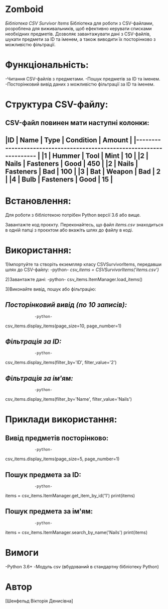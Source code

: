 # Zomboid
*Бібліотека CSV Survivor Items*
Бібліотека для роботи з CSV-файлами, розроблена для виживальників, щоб ефективно керувати списками необхідних предметів. Дозволяє завантажувати дані з CSV-файлів, шукати предмети за ID та іменем, а також виводити їх посторінково з можливістю фільтрації.

# Функціональність:
-Читання CSV-файлів з предметами.
-Пошук предметів за ID та іменем.
-Посторінковий вивід даних з можливістю фільтрації за ID та іменем.

# Структура CSV-файлу:
CSV-файл повинен мати наступні колонки:
------------------------------------------------------------------------
|ID    | Name                 | Type            | Condition  | Amount  |
|--------------------------------------------------------------------- |
|1     | Hummer               | Tool            | Mint       | 10      |
|2     | Nails                | Fasteners       | Good       | 450     |
|2     | Nails                | Fasteners       | Bad        | 100     |
|3     | Bat                  | Weapon          | Bad        | 2       |
|4     | Bulb                 | Fasteners       | Good       | 15      |
------------------------------------------------------------------------
# Встановлення:
Для роботи з бібліотекою потрібен Python версії 3.6 або вище.

Завантажте код проєкту.
Переконайтесь, що файл *items.csv* знаходиться в одній папці з проєктом або вкажіть шлях до файлу в коді.

# Використання:
1)Імпортуйте та створіть екземпляр класу CSVSurvivorItems, передавши шлях до CSV-файлу:
                 -python-
*csv_items = CSVSurvivorItems('items.csv')*

2)Завантажте дані:
                 -python-
csv_items.ItemManager.load_items()

3)Виконайте вивід, пошук або фільтрацію:

*Посторінковий вивід (по 10 записів):*
-
                 -python-
csv_items.display_items(page_size=10, page_number=1)

*Фільтрація за ID:*
-
                 -python-
csv_items.display_items(filter_by='ID', filter_value='2')

*Фільтрація за ім'ям:*
-
                 -python-
csv_items.display_items(filter_by='Name', filter_value='Nails')

# Приклади використання:
Вивід предметів посторінково:
-
                 -python-
csv_items.display_items(page_size=5, page_number=1)

Пошук предмета за ID:
-
                 -python-
items = csv_items.ItemManager.get_item_by_id('1')
print(items)

Пошук предмета за ім'ям:
-
                 -python-
items = csv_items.ItemManager.search_by_name('Nails')
print(items)

# Вимоги
-Python 3.6+
-Модуль csv (вбудований в стандартну бібліотеку Python)

# Автор
[Шенфельд Вікторія Денисівна]
